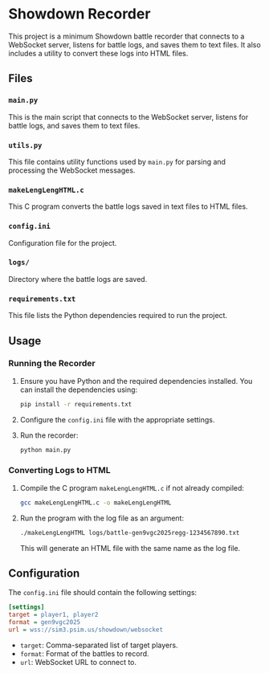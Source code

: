 # Showdown Recorder

This project is a minimum Showdown battle recorder that connects to a WebSocket server, listens for battle logs, and saves them to text files. It also includes a utility to convert these logs into HTML files.

## Files

### `main.py`

This is the main script that connects to the WebSocket server, listens for battle logs, and saves them to text files.

### `utils.py`

This file contains utility functions used by `main.py` for parsing and processing the WebSocket messages.

### `makeLengLengHTML.c`

This C program converts the battle logs saved in text files to HTML files.

### `config.ini`

Configuration file for the project.

### `logs/`

Directory where the battle logs are saved.

### `requirements.txt`

This file lists the Python dependencies required to run the project.

## Usage

### Running the Recorder

1. Ensure you have Python and the required dependencies installed. You can install the dependencies using:

    ```bash
    pip install -r requirements.txt
    ```

1. Configure the `config.ini` file with the appropriate settings.
1. Run the recorder:

    ```bash
    python main.py
    ```

### Converting Logs to HTML

1. Compile the C program `makeLengLengHTML.c` if not already compiled:

    ```bash
    gcc makeLengLengHTML.c -o makeLengLengHTML
    ```

2. Run the program with the log file as an argument:

    ```bash
    ./makeLengLengHTML logs/battle-gen9vgc2025regg-1234567890.txt
    ```

    This will generate an HTML file with the same name as the log file.

## Configuration

The `config.ini` file should contain the following settings:

```ini
[settings]
target = player1, player2
format = gen9vgc2025
url = wss://sim3.psim.us/showdown/websocket
```

- `target`: Comma-separated list of target players.
- `format`: Format of the battles to record.
- `url`: WebSocket URL to connect to.

